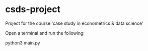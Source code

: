 # csds-project
Project for the course 'case study in econometrics &amp; data science'

Open a terminal and run the following:

python3 main.py
